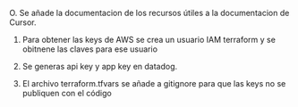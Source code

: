 
O. Se añade la documentacion de los recursos útiles a la documentacion de Cursor.

1. Para obtener las keys de AWS se crea un usuario IAM terraform y se obitnene las claves para ese usuario

2. Se generas api key y app key en datadog.

3. El archivo terraform.tfvars se añade a gitignore para que las keys no se publiquen con el código
